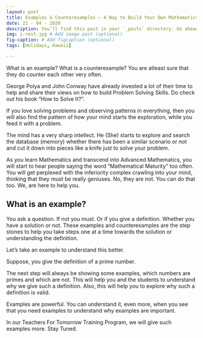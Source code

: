 ```yaml
---
layout: post
title: Examples & Counterexamples – A Way to Build Your Own Mathematics 
date: 21 - 04 - 2020
description: You’ll find this post in your `_posts` directory. Go ahead and edit it and re-build the site to see your changes. # Add post description (optional)
img: i-rest.jpg # Add image post (optional)
fig-caption: # Add figcaption (optional)
tags: [Holidays, Hawaii]

---
```

What is an example? What is a counterexample? You are atleast sure that they do counter each other very often.

George Polya and John Conway have already invested a lot of their time to help and share their views on how to build Problem Solving Skills. Do check out his book “How to Solve It?“.

If you love solving problems and observing patterns in everything, then you will also find the pattern of how your mind starts the exploration, while you feed it with a problem.

The mind has a very sharp intellect. He (She) starts to explore and search the database (memory) whether there has been a similar scenario or not and cut it down into pieces like a knife just to solve your problem.

As you learn Mathematics and transcend into Advanced Mathematics, you will start to hear people saying the word “Mathematical Maturity” too often. You will get perplexed with the inferiority complex crawling into your mind, thinking that they must be really geniuses. No, they are not. You can do that too. We, are here to help you.

## What is an example?
You ask a question. If not you must. Or if you give a definition. Whether you have a solution or not. These examples and counterexamples are the step stones to help you take steps one at a time towards the solution or understanding the definition.

Let’s take an example to understand this better.

Suppose, you give the definition of a prime number.

The next step will always be showing some examples, which numbers are primes and which are not. This will help you and the students to understand why we give such a definition. Also, this will help you to explore why such a definition is valid.

Examples are powerful. You can understand it, even more, when you see that you need examples to understand why examples are important.

In our Teachers For Tomorrow Training Program, we will give such examples more. Stay Tuned.

<!--![I and My friends]({{site.baseurl}}/assets/img/we-in-rest.jpg)

## What is a Counterexample?

Counterexamples are interesting. You ask a question and it may be false. The question has a solution in negative. Counterexamples are even more interesting. They are tricky to find.

Suppose, you are understanding Pythagorean Triplets i.e. Positive Integer Solutions to <iframe>http://mathurl.com/y2f3kpgg</iframe>. Now you take examples to understand the solutions better.

You get (3,4,5) as a solution. You try to find the next where 5 is increased a bit. You get (6,8,10).

If you are a child at heart. You may think, “Wow, are they multiples of each other always?” This is the first step. This is called the art of Generalization. Let that be a topic for a different day.

Now, you try to explore more. Then you get the numbers (5,12,13). You are sad. The question, you asked excitedly has no answer in positive. This solution has an answer giving a negative example to your question. This is what Counterexample is. But, this is an opportunity to ask another question.

Then, can I find a general formula among these numbers? And you give conjectures ( questions ) and give examples and counterexamples and make your own universe of Mathematics.

Your Questions, Your Examples, Your Counterexamples, Your Proofs – Thus you discover your World of Mathematics.

There, you find yourselves blissed-out and drunk in Mathematics for hours and days. Sometimes, you may forget to eat and sleep. Then, you know it is working. :p

Don’t forget to keep a journal where it is just you and your Mathematics. 🙂

Stay Tuned.

>Quote
* Bullet




